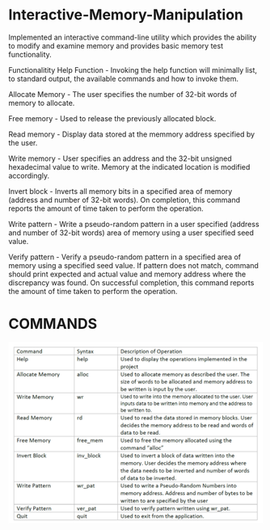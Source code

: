 # Interactive-Memory-Manipulation
Implemented an interactive command-line utility which provides the ability to modify and examine
memory and provides basic memory test functionality.

Functionalitity
Help Function -  Invoking the help function will minimally list, to standard output, the available
				 commands and how to invoke them.

Allocate Memory - The user specifies the number of 32-bit words of memory to allocate.

Free memory - Used to release the previously allocated block.

Read memory - Display data stored at the memmory address specified by the user.

Write memory - User specifies an address and the 32-bit unsigned hexadecimal value to write. 
			   Memory at the indicated location is modified accordingly.

Invert block - Inverts all memory bits in a specified area of memory (address and number of 32-bit words). 
			   On completion, this command reports the amount of time taken to perform the operation.

Write pattern -  Write a pseudo-random pattern in a user specified (address and number of 32-bit words) area of
				 memory using a user specified seed value. 

Verify pattern - Verify a pseudo-random pattern in a specified area of memory using a specified seed value.
				 If pattern does not match, command should print expected and actual value and memory address 
				 where the discrepancy was found.
				 On successful completion, this command reports the amount of time taken to perform the operation.

# COMMANDS
![alt text](https://github.com/deep6000/Interactive-Memory-Manipulation/blob/master/MemoryCommands.PNG)
